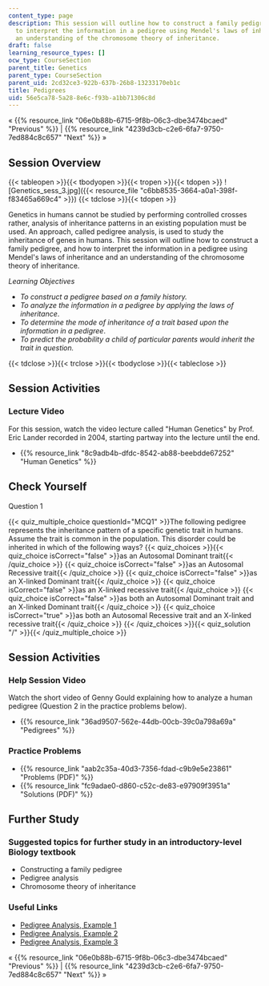```yaml
---
content_type: page
description: This session will outline how to construct a family pedigree, and how
  to interpret the information in a pedigree using Mendel's laws of inheritance and
  an understanding of the chromosome theory of inheritance.
draft: false
learning_resource_types: []
ocw_type: CourseSection
parent_title: Genetics
parent_type: CourseSection
parent_uid: 2cd32ce3-922b-637b-26b8-13233170eb1c
title: Pedigrees
uid: 56e5ca78-5a28-8e6c-f93b-a1bb71306c8d
---
```

« {{% resource_link "06e0b88b-6715-9f8b-06c3-dbe3474bcaed" "Previous" %}} | {{% resource_link "4239d3cb-c2e6-6fa7-9750-7ed884c8c657" "Next" %}} »

## Session Overview

{{< tableopen >}}{{< tbodyopen >}}{{< tropen >}}{{< tdopen >}}
!\[Genetics\_sess\_3.jpg\]({{< resource_file "c6bb8535-3664-a0a1-398f-f83465a669c4" >}})
{{< tdclose >}}{{< tdopen >}}

Genetics in humans cannot be studied by performing controlled crosses rather, analysis of inheritance patterns in an existing population must be used. An approach, called pedigree analysis, is used to study the inheritance of genes in humans. This session will outline how to construct a family pedigree, and how to interpret the information in a pedigree using Mendel's laws of inheritance and an understanding of the chromosome theory of inheritance.

*Learning Objectives*

- *To construct a pedigree based on a family history.*
- *To analyze the information in a pedigree by applying the laws of inheritance*.
- *To determine the mode of inheritance of a trait based upon the information in a pedigree*.
- *To predict the probability a child of particular parents would inherit the trait in question.*

{{< tdclose >}}{{< trclose >}}{{< tbodyclose >}}{{< tableclose >}}

## Session Activities

### Lecture Video

For this session, watch the video lecture called "Human Genetics" by Prof. Eric Lander recorded in 2004, starting partway into the lecture until the end.

- {{% resource_link "8c9adb4b-dfdc-8542-ab88-beebdde67252" "Human Genetics" %}}

## Check Yourself

Question 1

{{< quiz_multiple_choice questionId="MCQ1" >}}The following pedigree represents the inheritance pattern of a specific genetic trait in humans. Assume the trait is common in the population. This disorder could be inherited in which of the following ways? {{< quiz_choices >}}{{< quiz_choice isCorrect="false" >}}as an Autosomal Dominant trait{{< /quiz_choice >}} {{< quiz_choice isCorrect="false" >}}as an Autosomal Recessive trait{{< /quiz_choice >}} {{< quiz_choice isCorrect="false" >}}as an X-linked Dominant trait{{< /quiz_choice >}} {{< quiz_choice isCorrect="false" >}}as an X-linked recessive trait{{< /quiz_choice >}} {{< quiz_choice isCorrect="false" >}}as both an Autosomal Dominant trait and an X-linked Dominant trait{{< /quiz_choice >}} {{< quiz_choice isCorrect="true" >}}as both an Autosomal Recessive trait and an X-linked recessive trait{{< /quiz_choice >}} {{< /quiz_choices >}}{{< quiz_solution "/" >}}{{< /quiz_multiple_choice >}}

## Session Activities

### Help Session Video

Watch the short video of Genny Gould explaining how to analyze a human pedigree (Question 2 in the practice problems below).

- {{% resource_link "36ad9507-562e-44db-00cb-39c0a798a69a" "Pedigrees" %}}

### Practice Problems

- {{% resource_link "aab2c35a-40d3-7356-fdad-c9b9e5e23861" "Problems (PDF)" %}}
- {{% resource_link "fc9adae0-d860-c52c-de83-e97909f3951a" "Solutions (PDF)" %}}

## Further Study

### Suggested topics for further study in an introductory-level Biology textbook

- Constructing a family pedigree
- Pedigree analysis
- Chromosome theory of inheritance

### Useful Links

- [Pedigree Analysis, Example 1](http://www.youtube.com/watch?v=HbIHjsn5cHo&feature=mfu_in_order&list=UL)
- [Pedigree Analysis, Example 2](http://www.youtube.com/watch?v=ej2hFc8u_zQ&feature=mfu_in_order&list=UL)
- [Pedigree Analysis, Example 3](http://www.youtube.com/watch?v=UU3Ou0c9u0U&feature=mfu_in_order&list=UL)

« {{% resource_link "06e0b88b-6715-9f8b-06c3-dbe3474bcaed" "Previous" %}} | {{% resource_link "4239d3cb-c2e6-6fa7-9750-7ed884c8c657" "Next" %}} »